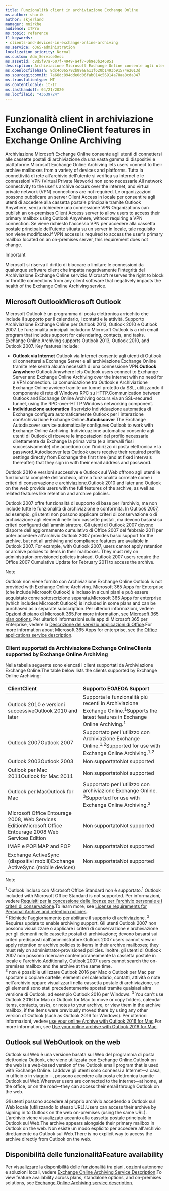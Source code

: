 ```yaml
---
title: Funzionalità client in archiviazione Exchange Online
ms.author: sharik
author: skjerland
manager: mnirkhe
audience: ITPro
ms.topic: reference
f1_keywords:
- clients-and-devices-in-exchange-online-archiving
ms.service: o365-administration
localization_priority: Normal
ms.custom: Adm_ServiceDesc
ms.assetid: c8d5f97a-607f-4949-a4f7-0b9e3b246851
description: Archiviazione Microsoft Exchange Online consente agli utenti di connettersi alle cassette postali di archiviazione da una vasta gamma di dispositivi e piattaforme. Tutta la connettività di rete all'archivio dell'utente si verifica su Internet e le connessioni VPN (Virtual Private Network) non sono necessarie. Le organizzazioni possono pubblicare un server Client Access in locale per consentire agli utenti di accedere alla cassetta postale principale tramite Outlook Anywhere, senza richiedere una connessione VPN. Se viene richiesto l'accesso VPN per accedere alla cassetta postale principale dell'utente situata su un server in locale, tale requisito non viene modificato.
ms.openlocfilehash: 8dc4c065792b89a8a11f620b1493b91574e2013d
ms.sourcegitcommit: 7a68dc894dde0d06fab014c56914a78aa8cda847
ms.translationtype: MT
ms.contentlocale: it-IT
ms.lasthandoff: 04/21/2020
ms.locfileid: "43639724"
---
```

# <a name="client-features-in-exchange-online-archiving"></a><span data-ttu-id="bf8ef-106">Funzionalità client in archiviazione Exchange Online</span><span class="sxs-lookup"><span data-stu-id="bf8ef-106">Client features in Exchange Online Archiving</span></span>

<span data-ttu-id="bf8ef-107">Archiviazione Microsoft Exchange Online consente agli utenti di connettersi alle cassette postali di archiviazione da una vasta gamma di dispositivi e piattaforme.</span><span class="sxs-lookup"><span data-stu-id="bf8ef-107">Microsoft Exchange Online Archiving lets users connect to their archive mailboxes from a variety of devices and platforms.</span></span> <span data-ttu-id="bf8ef-108">Tutta la connettività di rete all'archivio dell'utente si verifica su Internet e le connessioni VPN (Virtual Private Network) non sono necessarie.</span><span class="sxs-lookup"><span data-stu-id="bf8ef-108">All network connectivity to the user's archive occurs over the internet, and virtual private network (VPN) connections are not required.</span></span> <span data-ttu-id="bf8ef-109">Le organizzazioni possono pubblicare un server Client Access in locale per consentire agli utenti di accedere alla cassetta postale principale tramite Outlook Anywhere, senza richiedere una connessione VPN.</span><span class="sxs-lookup"><span data-stu-id="bf8ef-109">Organizations can publish an on-premises Client Access server to allow users to access their primary mailbox using Outlook Anywhere, without requiring a VPN connection.</span></span> <span data-ttu-id="bf8ef-110">Se viene richiesto l'accesso VPN per accedere alla cassetta postale principale dell'utente situata su un server in locale, tale requisito non viene modificato.</span><span class="sxs-lookup"><span data-stu-id="bf8ef-110">If VPN access is required to access the user's primary mailbox located on an on-premises server, this requirement does not change.</span></span>
  
> [!IMPORTANT]
> <span data-ttu-id="bf8ef-111">Microsoft si riserva il diritto di bloccare o limitare le connessioni da qualunque software client che impatta negativamente l'integrità del Archiviazione Exchange Online servizio.</span><span class="sxs-lookup"><span data-stu-id="bf8ef-111">Microsoft reserves the right to block or throttle connections from any client software that negatively impacts the health of the Exchange Online Archiving service.</span></span>
  
## <a name="microsoft-outlook"></a><span data-ttu-id="bf8ef-112">Microsoft Outlook</span><span class="sxs-lookup"><span data-stu-id="bf8ef-112">Microsoft Outlook</span></span>

<span data-ttu-id="bf8ef-p103">Microsoft Outlook è un programma di posta elettronica arricchito che include il supporto per il calendario, i contatti e le attività. Supporto Archiviazione Exchange Online per Outlook 2013, Outlook 2010 e Outlook 2007. Le funzionalità principali includono:</span><span class="sxs-lookup"><span data-stu-id="bf8ef-p103">Microsoft Outlook is a rich email program that includes support for calendaring, contacts, and tasks. Exchange Online Archiving supports Outlook 2013, Outlook 2010, and Outlook 2007. Key features include:</span></span>
  
- <span data-ttu-id="bf8ef-116">**Outlook via Internet** Outlook via Internet consente agli utenti di Outlook di connettersi a Exchange Server e all'archiviazione Exchange Online tramite rete senza alcuna necessità di una connessione VPN.</span><span class="sxs-lookup"><span data-stu-id="bf8ef-116">**Outlook Anywhere** Outlook Anywhere lets Outlook users connect to Exchange Server and Exchange Online Archiving over the internet with no need for a VPN connection.</span></span> <span data-ttu-id="bf8ef-117">La comunicazione tra Outlook e Archiviazione Exchange Online avviene tramite un tunnel protetto da SSL, utilizzando il componente di rete di Windows RPC su HTTP.</span><span class="sxs-lookup"><span data-stu-id="bf8ef-117">Communication between Outlook and Exchange Online Archiving occurs via an SSL-secured tunnel, using the RPC-over-HTTP Windows networking component.</span></span>    
- <span data-ttu-id="bf8ef-118">**Individuazione automatica** Il servizio Individuazione automatica di Exchange configura automaticamente Outlook per l'interazione conArchiviazione Exchange Online.</span><span class="sxs-lookup"><span data-stu-id="bf8ef-118">**Autodiscover** The Exchange Autodiscover service automatically configures Outlook to work with Exchange Online Archiving.</span></span> <span data-ttu-id="bf8ef-119">Individuazione automatica consente agli utenti di Outlook di ricevere le impostazioni del profilo necessarie direttamente da Exchange la prima volta (e a intervalli fissi successivamente) che accedono con l'indirizzo di posta elettronica e la password.</span><span class="sxs-lookup"><span data-stu-id="bf8ef-119">Autodiscover lets Outlook users receive their required profile settings directly from Exchange the first time (and at fixed intervals thereafter) that they sign in with their email address and password.</span></span> 

<span data-ttu-id="bf8ef-120">Outlook 2010 e versioni successive e Outlook sul Web offrono agli utenti le funzionalità complete dell'archivio, oltre a funzionalità correlate come i criteri di conservazione e archiviazione.</span><span class="sxs-lookup"><span data-stu-id="bf8ef-120">Outlook 2010 and later and Outlook on the web provide users with the full features of the archive, as well as related features like retention and archive policies.</span></span>
  
<span data-ttu-id="bf8ef-p106">Outlook 2007 offre funzionalità di supporto di base per l'archivio, ma non include tutte le funzionalità di archiviazione e conformità. In Outlook 2007, ad esempio, gli utenti non possono applicare criteri di conservazione o di archiviazione agli elementi nelle loro cassette postali, ma devono basarsi su criteri configurati dall'amministratore. Gli utenti di Outlook 2007 devono disporre dell'aggiornamento cumulativo di Office 2007 del febbraio 2011 per poter accedere all'archivio.</span><span class="sxs-lookup"><span data-stu-id="bf8ef-p106">Outlook 2007 provides basic support for the archive, but not all archiving and compliance features are available in Outlook 2007. For example, with Outlook 2007, users cannot apply retention or archive policies to items in their mailboxes. They must rely on administrator-provisioned policies instead. Outlook 2007 users require the Office 2007 Cumulative Update for February 2011 to access the archive.</span></span>
  
> [!NOTE]
> <span data-ttu-id="bf8ef-125">Outlook non viene fornito con Archiviazione Exchange Online.</span><span class="sxs-lookup"><span data-stu-id="bf8ef-125">Outlook is not provided with Exchange Online Archiving.</span></span> <span data-ttu-id="bf8ef-126">Microsoft 365 Apps for Enterprise (che include Microsoft Outlook) è incluso in alcuni piani e può essere acquistato come sottoscrizione separata.</span><span class="sxs-lookup"><span data-stu-id="bf8ef-126">Microsoft 365 Apps for enterprise (which includes Microsoft Outlook) is included in some plans and can be purchased as a separate subscription.</span></span> <span data-ttu-id="bf8ef-127">Per ulteriori informazioni, vedere [Opzioni di piano di Microsoft 365](../office-365-platform-service-description/office-365-plan-options.md).</span><span class="sxs-lookup"><span data-stu-id="bf8ef-127">For more information, see [Microsoft 365 plan options](../office-365-platform-service-description/office-365-plan-options.md).</span></span> <span data-ttu-id="bf8ef-128">Per ulteriori informazioni sulle app di Microsoft 365 per Enterprise, vedere la [Descrizione del servizio applicazioni di Office](../office-applications-service-description/office-applications-service-description.md).</span><span class="sxs-lookup"><span data-stu-id="bf8ef-128">For more information about Microsoft 365 Apps for enterprise, see the [Office applications service description](../office-applications-service-description/office-applications-service-description.md).</span></span> 
  
### <a name="clients-supported-by-exchange-online-archiving"></a><span data-ttu-id="bf8ef-129">Client supportati da Archiviazione Exchange Online</span><span class="sxs-lookup"><span data-stu-id="bf8ef-129">Clients supported by Exchange Online Archiving</span></span>

<span data-ttu-id="bf8ef-130">Nella tabella seguente sono elencati i client supportati da Archiviazione Exchange Online:</span><span class="sxs-lookup"><span data-stu-id="bf8ef-130">The table below lists the clients supported by Exchange Online Archiving:</span></span>
  
|<span data-ttu-id="bf8ef-131">**Client**</span><span class="sxs-lookup"><span data-stu-id="bf8ef-131">**Client**</span></span>|<span data-ttu-id="bf8ef-132">**Supporto EOA**</span><span class="sxs-lookup"><span data-stu-id="bf8ef-132">**EOA Support**</span></span>|
|:-----|:-----|
|<span data-ttu-id="bf8ef-133">Outlook 2010 e versioni successive</span><span class="sxs-lookup"><span data-stu-id="bf8ef-133">Outlook 2010 and later</span></span>  <br/> |<span data-ttu-id="bf8ef-134">Supporta le funzionalità più recenti in Archiviazione Exchange Online.<sup>1</sup></span><span class="sxs-lookup"><span data-stu-id="bf8ef-134">Supports the latest features in Exchange Online Archiving.<sup>1</sup></span></span> <br/> |
|<span data-ttu-id="bf8ef-135">Outlook 2007</span><span class="sxs-lookup"><span data-stu-id="bf8ef-135">Outlook 2007</span></span>  <br/> |<span data-ttu-id="bf8ef-136">Supportato per l'utilizzo con Archiviazione Exchange Online.<sup>1,2</sup></span><span class="sxs-lookup"><span data-stu-id="bf8ef-136">Supported for use with Exchange Online Archiving.<sup>1,2</sup></span></span> <br/> |
|<span data-ttu-id="bf8ef-137">Outlook 2003</span><span class="sxs-lookup"><span data-stu-id="bf8ef-137">Outlook 2003</span></span>  <br/> |<span data-ttu-id="bf8ef-138">Non supportato</span><span class="sxs-lookup"><span data-stu-id="bf8ef-138">Not supported</span></span>  <br/> |
|<span data-ttu-id="bf8ef-139">Outlook per Mac 2011</span><span class="sxs-lookup"><span data-stu-id="bf8ef-139">Outlook for Mac 2011</span></span>  <br/> |<span data-ttu-id="bf8ef-140">Non supportato</span><span class="sxs-lookup"><span data-stu-id="bf8ef-140">Not supported</span></span>  <br/> |
|<span data-ttu-id="bf8ef-141">Outlook per Mac</span><span class="sxs-lookup"><span data-stu-id="bf8ef-141">Outlook for Mac</span></span>  <br/> |<span data-ttu-id="bf8ef-142">Supportato per l'utilizzo con archiviazione Exchange Online. <sup>3</sup></span><span class="sxs-lookup"><span data-stu-id="bf8ef-142">Supported for use with Exchange Online Archiving.<sup>3</sup></span></span> <br/> |
|<span data-ttu-id="bf8ef-143">Microsoft Office Entourage 2008, Web Services Edition</span><span class="sxs-lookup"><span data-stu-id="bf8ef-143">Microsoft Office Entourage 2008 Web Services Edition</span></span>  <br/> |<span data-ttu-id="bf8ef-144">Non supportato</span><span class="sxs-lookup"><span data-stu-id="bf8ef-144">Not supported</span></span>  <br/> |
|<span data-ttu-id="bf8ef-145">IMAP e POP</span><span class="sxs-lookup"><span data-stu-id="bf8ef-145">IMAP and POP</span></span>  <br/> |<span data-ttu-id="bf8ef-146">Non supportata</span><span class="sxs-lookup"><span data-stu-id="bf8ef-146">Not supported</span></span>  <br/> |
|<span data-ttu-id="bf8ef-147">Exchange ActiveSync (dispositivi mobili)</span><span class="sxs-lookup"><span data-stu-id="bf8ef-147">Exchange ActiveSync (mobile devices)</span></span>  <br/> |<span data-ttu-id="bf8ef-148">Non supportata</span><span class="sxs-lookup"><span data-stu-id="bf8ef-148">Not supported</span></span>  <br/> |
   
> [!NOTE]
> <span data-ttu-id="bf8ef-149"><sup>1</sup> Outlook incluso con Microsoft Office Standard non è supportato.</span><span class="sxs-lookup"><span data-stu-id="bf8ef-149"><sup>1</sup> Outlook included with Microsoft Office Standard is not supported.</span></span> <span data-ttu-id="bf8ef-150">Per informazioni, vedere [Requisiti per la concessione delle licenze per l'archivio personale e i criteri di conservazione](https://support.office.com/article/Outlook-license-requirements-for-Exchange-features-46B6B7C5-C3CA-43E5-8424-1E2807917C99).</span><span class="sxs-lookup"><span data-stu-id="bf8ef-150">To learn more, see [License requirements for Personal Archive and retention policies](https://support.office.com/article/Outlook-license-requirements-for-Exchange-features-46B6B7C5-C3CA-43E5-8424-1E2807917C99).</span></span> <br/><span data-ttu-id="bf8ef-151"> 
<sup>2</sup> Richiede l'aggiornamento per abilitare il supporto di archiviazione.</span><span class="sxs-lookup"><span data-stu-id="bf8ef-151"> 
<sup>2</sup> Requires update to enable archiving support.</span></span> <span data-ttu-id="bf8ef-152">Gli utenti Outlook 2007 non possono visualizzare o applicare i criteri di conservazione e archiviazione per gli elementi nelle cassette postali di archiviazione; devono basarsi sui criteri predisposti dall'amministratore.</span><span class="sxs-lookup"><span data-stu-id="bf8ef-152">Outlook 2007 users cannot view or apply retention or archive policies to items in their archive mailboxes; they must rely on administrator-provisioned policies.</span></span> <span data-ttu-id="bf8ef-153">Inoltre, gli utenti di Outlook 2007 non possono ricercare contemporaneamente la cassetta postale in locale e l'archivio.</span><span class="sxs-lookup"><span data-stu-id="bf8ef-153">Additionally, Outlook 2007 users cannot search the on-premises mailbox and the archive at the same time.</span></span> <br/><span data-ttu-id="bf8ef-154"> 
<sup>3</sup> non è possibile utilizzare Outlook 2016 per Mac o Outlook per Mac per spostare o copiare cartelle, elementi del calendario, contatti, attività o note nell'archivio oppure visualizzarli nella cassetta postale di archiviazione, se gli elementi sono stati precedentemente spostati tramite qualsiasi altra versione di Outlook, ad esempio Outlook 2016 per Windows.</span><span class="sxs-lookup"><span data-stu-id="bf8ef-154"> 
<sup>3</sup> You can't use Outlook 2016 for Mac or Outlook for Mac to move or copy folders, calendar items, contacts, tasks, or notes to your archive, or view them in the archive mailbox, if the items were previously moved there by using any other version of Outlook (such as Outlook 2016 for Windows).</span></span> <span data-ttu-id="bf8ef-155">Per ulteriori informazioni, vedere [use your online Archive with Outlook 2016 for Mac](https://support.office.com/article/Use-your-online-archive-with-Outlook-2016-for-Mac-45b8439c-2982-4b6b-9097-eed71dbfe238).</span><span class="sxs-lookup"><span data-stu-id="bf8ef-155">For more information, see [Use your online archive with Outlook 2016 for Mac](https://support.office.com/article/Use-your-online-archive-with-Outlook-2016-for-Mac-45b8439c-2982-4b6b-9097-eed71dbfe238).</span></span> 

## <a name="outlook-on-the-web"></a><span data-ttu-id="bf8ef-156">Outlook sul Web</span><span class="sxs-lookup"><span data-stu-id="bf8ef-156">Outlook on the web</span></span>

<span data-ttu-id="bf8ef-157">Outlook sul Web è una versione basata sul Web del programma di posta elettronica Outlook, che viene utilizzata con Exchange Online.</span><span class="sxs-lookup"><span data-stu-id="bf8ef-157">Outlook on the web is a web-based version of the Outlook email program that is used with Exchange Online.</span></span> <span data-ttu-id="bf8ef-158">Laddove gli utenti sono connessi a Internet&mdash;a casa, in ufficio o in viaggio&mdash;, possono accedere alla posta elettronica tramite Outlook sul Web.</span><span class="sxs-lookup"><span data-stu-id="bf8ef-158">Wherever users are connected to the internet&mdash;at home, at the office, or on the road&mdash;they can access their email through Outlook on the web.</span></span>
  
<span data-ttu-id="bf8ef-159">Gli utenti possono accedere al proprio archivio accedendo a Outlook sul Web locale (utilizzando lo stesso URL).</span><span class="sxs-lookup"><span data-stu-id="bf8ef-159">Users can access their archive by signing in to Outlook on the web on-premises (using the same URL).</span></span> <span data-ttu-id="bf8ef-160">L'archivio viene visualizzato accanto alla cassetta postale principale in Outlook sul Web.</span><span class="sxs-lookup"><span data-stu-id="bf8ef-160">The archive appears alongside their primary mailbox in Outlook on the web.</span></span> <span data-ttu-id="bf8ef-161">Non esiste un modo esplicito per accedere all'archivio direttamente da Outlook sul Web.</span><span class="sxs-lookup"><span data-stu-id="bf8ef-161">There is no explicit way to access the archive directly from Outlook on the web.</span></span>
  
## <a name="feature-availability"></a><span data-ttu-id="bf8ef-162">Disponibilità delle funzionalità</span><span class="sxs-lookup"><span data-stu-id="bf8ef-162">Feature availability</span></span>

<span data-ttu-id="bf8ef-163">Per visualizzare la disponibilità delle funzionalità tra piani, opzioni autonome e soluzioni locali, vedere [Exchange Online Archiving Service Description](exchange-online-archiving-service-description.md).</span><span class="sxs-lookup"><span data-stu-id="bf8ef-163">To view feature availability across plans, standalone options, and on-premises solutions, see [Exchange Online Archiving service description](exchange-online-archiving-service-description.md).</span></span>